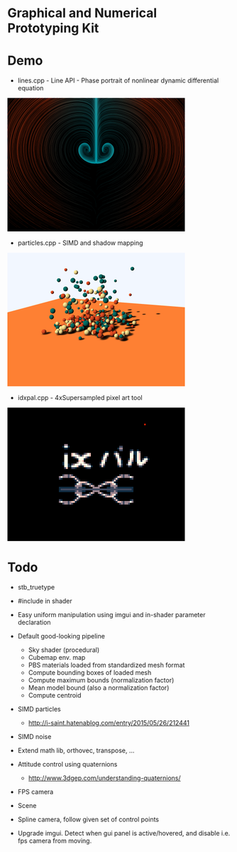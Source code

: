Graphical and Numerical Prototyping Kit
=======================================

Demo
====
 * lines.cpp - Line API - Phase portrait of nonlinear dynamic differential equation

 ![](./devlog/lines.png)
 * particles.cpp - SIMD and shadow mapping

 ![](./devlog/particles.png)
 * idxpal.cpp - 4xSupersampled pixel art tool

 ![](./devlog/idxpal.png)

Todo
====
 * stb_truetype
 * #include in shader
 * Easy uniform manipulation using imgui and in-shader parameter declaration
 * Default good-looking pipeline
    - Sky shader (procedural)
    - Cubemap env. map
    - PBS materials loaded from standardized mesh format
    - Compute bounding boxes of loaded mesh
    - Compute maximum bounds (normalization factor)
    - Mean model bound (also a normalization factor)
    - Compute centroid
 * SIMD particles
    * http://i-saint.hatenablog.com/entry/2015/05/26/212441
 * SIMD noise
 * Extend math lib, orthovec, transpose, ...
 * Attitude control using quaternions
    * http://www.3dgep.com/understanding-quaternions/
 * FPS camera
 * Scene
 * Spline camera, follow given set of control points

 * Upgrade imgui. Detect when gui panel is active/hovered, and disable i.e. fps camera from moving.
